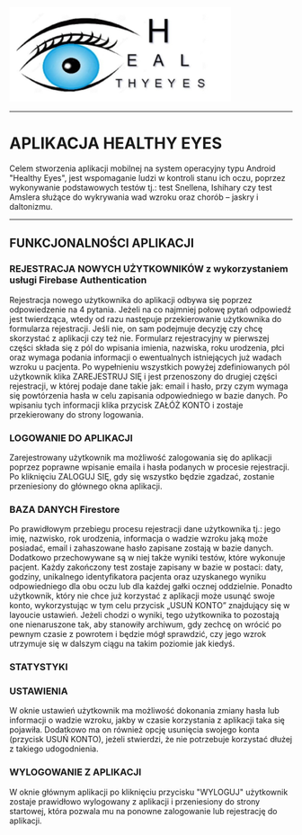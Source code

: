 ![image.png](image.png)
___
# APLIKACJA HEALTHY EYES
Celem stworzenia aplikacji mobilnej na system operacyjny typu Android "Healthy Eyes", jest wspomaganie ludzi w kontroli stanu ich oczu, poprzez wykonywanie podstawowych testów tj.: test Snellena, Ishihary czy test Amslera służące do wykrywania  wad wzroku oraz chorób – jaskry i daltonizmu.
***
## FUNKCJONALNOŚCI APLIKACJI
### REJESTRACJA NOWYCH UŻYTKOWNIKÓW z wykorzystaniem usługi Firebase Authentication
Rejestracja nowego użytkownika do aplikacji odbywa się poprzez odpowiedzenie na 4 pytania. Jeżeli na co najmniej połowę pytań odpowiedź jest twierdząca, wtedy od razu następuje przekierowanie użytkownika do formularza rejestracji. Jeśli nie, on sam podejmuje decyzję czy chcę skorzystać z aplikacji czy też nie. Formularz rejestracyjny w pierwszej części  składa się z pól do wpisania imienia, nazwiska, roku urodzenia, płci oraz wymaga podania informacji o ewentualnych istniejących już wadach wzroku u pacjenta. Po wypełnieniu wszystkich powyżej zdefiniowanych pól użytkownik klika ZAREJESTRUJ SIĘ i jest przenoszony do drugiej części rejestracji, w której podaje dane takie jak: email i hasło, przy czym wymaga się powtórzenia hasła w celu zapisania odpowiedniego w bazie danych. Po wpisaniu tych informacji klika przycisk ZAŁÓŻ KONTO i zostaje przekierowany do strony logowania.
### LOGOWANIE DO APLIKACJI
Zarejestrowany użytkownik ma możliwość zalogowania się do aplikacji poprzez poprawne wpisanie emaila i hasła podanych w procesie rejestracji. Po kliknięciu ZALOGUJ SIĘ, gdy się wszystko będzie zgadzać, zostanie przeniesiony do głównego okna aplikacji.
### BAZA DANYCH Firestore
Po prawidłowym przebiegu procesu rejestracji dane użytkownika tj.: jego imię, nazwisko, rok urodzenia, informacja o wadzie wzroku jaką może posiadać, email i zahaszowane hasło zapisane zostają w bazie danych. Dodatkowo przechowywane są w niej także wyniki testów, które wykonuje pacjent. Każdy zakończony test zostaje zapisany w bazie w postaci: daty, godziny, unikalnego identyfikatora pacjenta oraz uzyskanego wyniku odpowiedniego dla obu oczu lub dla każdej gałki ocznej oddzielnie. Ponadto użytkownik, który nie chce już korzystać z aplikacji może usunąć swoje konto, wykorzystując w tym celu przycisk „USUŃ KONTO” znajdujący się w layoucie ustawień. Jeżeli chodzi o wyniki, tego użytkownika to pozostają one nienaruszone tak, aby stanowiły archiwum, gdy zechcę on wrócić po pewnym czasie z powrotem i będzie mógł sprawdzić, czy jego wzrok utrzymuje się w dalszym ciągu na takim poziomie jak kiedyś.
### STATYSTYKI

### USTAWIENIA
W oknie ustawień użytkownik ma możliwość dokonania zmiany hasła lub informacji o wadzie wzroku, jakby w czasie korzystania z aplikacji taka się pojawiła. Dodatkowo ma on również opcję usunięcia swojego konta (przycisk USUŃ KONTO), jeżeli stwierdzi, że nie potrzebuje korzystać dłużej z takiego udogodnienia.
### WYLOGOWANIE Z APLIKACJI
W oknie głównym aplikacji po kliknięciu przycisku "WYLOGUJ" użytkownik zostaje prawidłowo wylogowany z aplikacji i przeniesiony do strony startowej, która pozwala mu na ponowne zalogowanie lub rejestrację do aplikacji.

